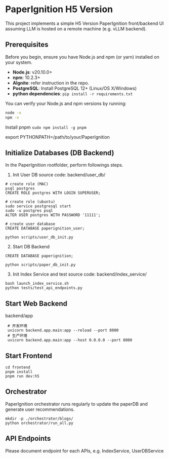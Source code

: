 # PaperIgnition H5 Version
This project implements a simple H5 Version PaperIgnition front/backend UI assuming LLM is hosted on a remote machine (e.g. vLLM backend).

## Prerequisites

Before you begin, ensure you have Node.js and npm (or yarn) installed on your system.

- **Node.js**:  v20.10.0+
- **npm**: 10.2.3+
- **AIgnite**: refer instruction in the repo.
- **PostgreSQL**: Install PostgreSQL 12+ (Linux/OS X/Windows)
- **python dependencies**: `pip install -r requirements.txt`

You can verify your Node.js and npm versions by running:
```bash
node -v
npm -v
```

Install pnpm `sudo npm install -g pnpm`

export PYTHONPATH=/path/to/your/PaperIgnition

## Initialize Databases (DB Backend)
In the PaperIgnition rootfolder, perform followings steps. 
1. Init User DB
source code: backend/user_db/
```
# create role (MAC)
psql postgres
CREATE ROLE postgres WITH LOGIN SUPERUSER;

# create role (ubuntu)
sudo service postgresql start
sudo -u postgres psql
ALTER USER postgres WITH PASSWORD '11111';

# create user database
CREATE DATABASE paperignition_user;

python scripts/user_db_init.py
```

2. Start DB Backend
```
CREATE DATABASE paperignition;

python scripts/paper_db_init.py
```

3. Init Index Service and test
source code: backend/index_service/
```
bash launch_index_service.sh
python tests/test_api_endpoints.py
```



## Start Web Backend
backend/app
```
 # 开发环境
 uvicorn backend.app.main:app --reload --port 8000
 # 生产环境
 uvicorn backend.app.main:app --host 0.0.0.0 --port 8000
```

## Start Frontend
```
cd frontend
pnpm install
pnpm run dev:h5
```

## Orchestrator
PaperIgnition orchestrator runs regularly to update the paperDB and generate user recommendations.
```
mkdir -p ./orchestrator/blogs/
python orchestrator/run_all.py
```


## API Endpoints
Please document endpoint for each APIs, e.g. IndexService, UserDBService